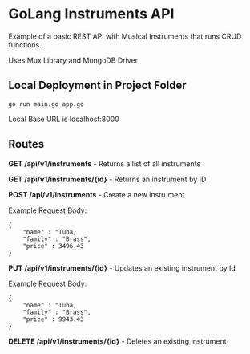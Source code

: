 # GoLang Instruments API

Example of a basic REST API with Musical Instruments that runs CRUD functions.

Uses Mux Library and MongoDB Driver

## Local Deployment in Project Folder

`go run main.go app.go`

Local Base URL is localhost:8000

## Routes

**GET /api/v1/instruments** - Returns a list of all instruments

**GET /api/v1/instruments/{id}** - Returns an instrument by ID

**POST /api/v1/instruments** - Create a new instrument

Example Request Body:

    {
        "name" : "Tuba,
        "family" : "Brass",
        "price" : 3496.43
    }

**PUT /api/v1/instruments/{id}** - Updates an existing instrument by Id

Example Request Body:

    {
        "name" : "Tuba,
        "family" : "Brass",
        "price" : 9943.43
    }

**DELETE /api/v1/instruments/{id}** - Deletes an existing instrument
